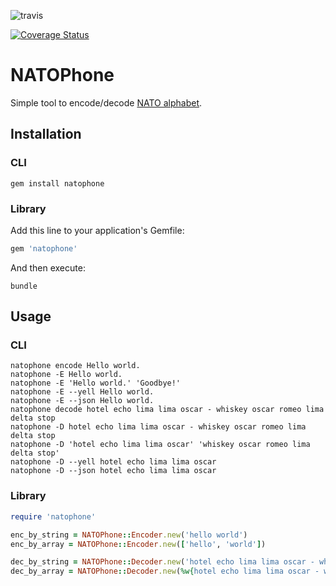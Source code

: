 ![travis](https://travis-ci.org/ericdke/NATOPhone.svg?branch=master)

[![Coverage Status](https://img.shields.io/coveralls/ericdke/NATOPhone.svg)](https://coveralls.io/r/ericdke/NATOPhone?branch=master)

# NATOPhone

Simple tool to encode/decode [NATO alphabet](https://en.wikipedia.org/wiki/NATO_phonetic_alphabet).

## Installation

### CLI

```raw
gem install natophone
```  

### Library

Add this line to your application's Gemfile:

```ruby
gem 'natophone'
```

And then execute:

`bundle`

## Usage

### CLI

```raw
natophone encode Hello world.
natophone -E Hello world.
natophone -E 'Hello world.' 'Goodbye!'
natophone -E --yell Hello world.
natophone -E --json Hello world.
natophone decode hotel echo lima lima oscar - whiskey oscar romeo lima delta stop
natophone -D hotel echo lima lima oscar - whiskey oscar romeo lima delta stop
natophone -D 'hotel echo lima lima oscar' 'whiskey oscar romeo lima delta stop'
natophone -D --yell hotel echo lima lima oscar
natophone -D --json hotel echo lima lima oscar
```  

### Library

```ruby
require 'natophone'
```  

```ruby
enc_by_string = NATOPhone::Encoder.new('hello world')
enc_by_array = NATOPhone::Encoder.new(['hello', 'world'])
```  

```ruby
dec_by_string = NATOPhone::Decoder.new('hotel echo lima lima oscar - whiskey oscar romeo lima delta')
dec_by_array = NATOPhone::Decoder.new(%w{hotel echo lima lima oscar - whiskey oscar romeo lima delta})
```  
